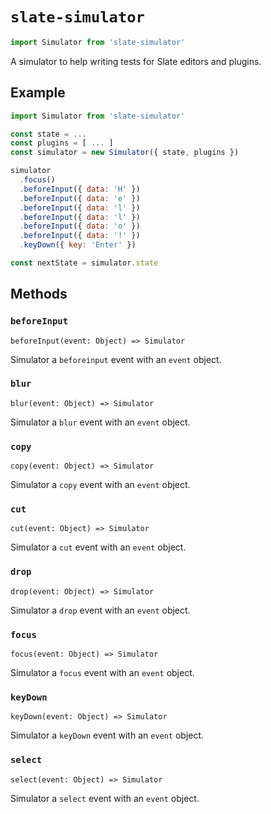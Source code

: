 
# `slate-simulator`

```js
import Simulator from 'slate-simulator'
```

A simulator to help writing tests for Slate editors and plugins.


## Example

```js
import Simulator from 'slate-simulator'

const state = ...
const plugins = [ ... ]
const simulator = new Simulator({ state, plugins })

simulator
  .focus()
  .beforeInput({ data: 'H' })
  .beforeInput({ data: 'e' })
  .beforeInput({ data: 'l' })
  .beforeInput({ data: 'l' })
  .beforeInput({ data: 'o' })
  .beforeInput({ data: '!' })
  .keyDown({ key: 'Enter' })

const nextState = simulator.state
```


## Methods

### `beforeInput`
`beforeInput(event: Object) => Simulator`

Simulator a `beforeinput` event with an `event` object.

### `blur`
`blur(event: Object) => Simulator`

Simulator a `blur` event with an `event` object.

### `copy`
`copy(event: Object) => Simulator`

Simulator a `copy` event with an `event` object.

### `cut`
`cut(event: Object) => Simulator`

Simulator a `cut` event with an `event` object.

### `drop`
`drop(event: Object) => Simulator`

Simulator a `drop` event with an `event` object.

### `focus`
`focus(event: Object) => Simulator`

Simulator a `focus` event with an `event` object.

### `keyDown`
`keyDown(event: Object) => Simulator`

Simulator a `keyDown` event with an `event` object.

### `select`
`select(event: Object) => Simulator`

Simulator a `select` event with an `event` object.

